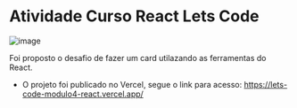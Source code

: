 # Atividade Curso React Lets Code

![image](https://user-images.githubusercontent.com/97961576/171620065-5cbc6f73-0a4c-4628-9329-6cf2a762f68b.png)

Foi proposto o desafio de fazer um card utilazando as ferramentas do React.

* O projeto foi publicado no Vercel, segue o link para acesso: https://lets-code-modulo4-react.vercel.app/
